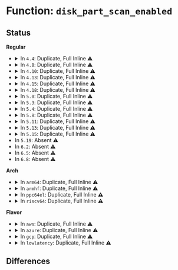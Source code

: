 # Function: <code>disk_part_scan_enabled</code>

## Status
<b>Regular</b>
<ul>
<li>
<details>
<summary>In <code>4.4</code>: Duplicate, Full Inline ⚠️</summary>

**Collision:** Static Duplication

**Inline:** Full

**Transformation:** False

**Instances:**

```
In fs/block_dev.c (ffffffff812480db)
Location: include/linux/genhd.h:260
Inline: True
Inline callers:
  - fs/block_dev.c:flush_disk
```
```
In block/ioctl.c (ffffffff813c88a3)
Location: include/linux/genhd.h:260
Inline: True
Inline callers:
  - block/ioctl.c:__blkdev_reread_part
```
```
In block/genhd.c (ffffffff813cb309)
Location: include/linux/genhd.h:260
Inline: True
Inline callers:
  - block/genhd.c:add_disk
```
</details>
</li>
<li>
<details>
<summary>In <code>4.8</code>: Duplicate, Full Inline ⚠️</summary>

**Collision:** Static Duplication

**Inline:** Full

**Transformation:** False

**Instances:**

```
In fs/block_dev.c (ffffffff812708b6)
Location: include/linux/genhd.h:244
Inline: True
Inline callers:
  - fs/block_dev.c:flush_disk
```
```
In block/ioctl.c (ffffffff8140cb03)
Location: include/linux/genhd.h:244
Inline: True
Inline callers:
  - block/ioctl.c:__blkdev_reread_part
```
```
In block/genhd.c (ffffffff8140f5c3)
Location: include/linux/genhd.h:244
Inline: True
Inline callers:
  - block/genhd.c:device_add_disk
```
</details>
</li>
<li>
<details>
<summary>In <code>4.10</code>: Duplicate, Full Inline ⚠️</summary>

**Collision:** Static Duplication

**Inline:** Full

**Transformation:** False

**Instances:**

```
In fs/block_dev.c (ffffffff81284236)
Location: include/linux/genhd.h:235
Inline: True
Inline callers:
  - fs/block_dev.c:flush_disk
```
```
In block/ioctl.c (ffffffff81427de3)
Location: include/linux/genhd.h:235
Inline: True
Inline callers:
  - block/ioctl.c:__blkdev_reread_part
```
```
In block/genhd.c (ffffffff8142a960)
Location: include/linux/genhd.h:235
Inline: True
Inline callers:
  - block/genhd.c:device_add_disk
```
</details>
</li>
<li>
<details>
<summary>In <code>4.13</code>: Duplicate, Full Inline ⚠️</summary>

**Collision:** Static Duplication

**Inline:** Full

**Transformation:** False

**Instances:**

```
In fs/block_dev.c (ffffffff812918ec)
Location: include/linux/genhd.h:229
Inline: True
Inline callers:
  - fs/block_dev.c:flush_disk
```
```
In block/ioctl.c (ffffffff8143613b)
Location: include/linux/genhd.h:229
Inline: True
Inline callers:
  - block/ioctl.c:__blkdev_reread_part
```
```
In block/genhd.c (ffffffff81438bc2)
Location: include/linux/genhd.h:229
Inline: True
Inline callers:
  - block/genhd.c:device_add_disk
```
</details>
</li>
<li>
<details>
<summary>In <code>4.15</code>: Duplicate, Full Inline ⚠️</summary>

**Collision:** Static Duplication

**Inline:** Full

**Transformation:** False

**Instances:**

```
In fs/block_dev.c (ffffffff812b4646)
Location: include/linux/genhd.h:232
Inline: True
Inline callers:
  - fs/block_dev.c:flush_disk
```
```
In block/ioctl.c (ffffffff81461e63)
Location: include/linux/genhd.h:232
Inline: True
Inline callers:
  - block/ioctl.c:__blkdev_reread_part
```
```
In block/genhd.c (ffffffff81464b54)
Location: include/linux/genhd.h:232
Inline: True
Inline callers:
  - block/genhd.c:device_add_disk
```
</details>
</li>
<li>
<details>
<summary>In <code>4.18</code>: Duplicate, Full Inline ⚠️</summary>

**Collision:** Static Duplication

**Inline:** Full

**Transformation:** False

**Instances:**

```
In fs/block_dev.c (ffffffff812dbc6a)
Location: include/linux/genhd.h:233
Inline: True
Inline callers:
  - fs/block_dev.c:flush_disk
```
```
In block/ioctl.c (ffffffff81495783)
Location: include/linux/genhd.h:233
Inline: True
Inline callers:
  - block/ioctl.c:__blkdev_reread_part
```
```
In block/genhd.c (ffffffff81498376)
Location: include/linux/genhd.h:233
Inline: True
Inline callers:
  - block/genhd.c:__device_add_disk
```
</details>
</li>
<li>
<details>
<summary>In <code>5.0</code>: Duplicate, Full Inline ⚠️</summary>

**Collision:** Static Duplication

**Inline:** Full

**Transformation:** False

**Instances:**

```
In fs/block_dev.c (ffffffff812f135a)
Location: include/linux/genhd.h:235
Inline: True
Inline callers:
  - fs/block_dev.c:flush_disk
```
```
In block/ioctl.c (ffffffff814af633)
Location: include/linux/genhd.h:235
Inline: True
Inline callers:
  - block/ioctl.c:__blkdev_reread_part
```
```
In block/genhd.c (ffffffff814b24b4)
Location: include/linux/genhd.h:235
Inline: True
Inline callers:
  - block/genhd.c:__device_add_disk
```
</details>
</li>
<li>
<details>
<summary>In <code>5.3</code>: Duplicate, Full Inline ⚠️</summary>

**Collision:** Static Duplication

**Inline:** Full

**Transformation:** False

**Instances:**

```
In fs/block_dev.c (ffffffff8131320a)
Location: include/linux/genhd.h:242
Inline: True
Inline callers:
  - fs/block_dev.c:flush_disk
```
```
In block/ioctl.c (ffffffff814dd9e4)
Location: include/linux/genhd.h:242
Inline: True
Inline callers:
  - block/ioctl.c:__blkdev_reread_part
```
```
In block/genhd.c (ffffffff814e0a19)
Location: include/linux/genhd.h:242
Inline: True
Inline callers:
  - block/genhd.c:__device_add_disk
```
</details>
</li>
<li>
<details>
<summary>In <code>5.4</code>: Duplicate, Full Inline ⚠️</summary>

**Collision:** Static Duplication

**Inline:** Full

**Transformation:** False

**Instances:**

```
In fs/block_dev.c (ffffffff81327465)
Location: include/linux/genhd.h:242
Inline: True
Inline callers:
  - fs/block_dev.c:bdev_disk_changed
```
```
In block/ioctl.c (ffffffff814f6e44)
Location: include/linux/genhd.h:242
Inline: True
Inline callers:
  - block/ioctl.c:__blkdev_reread_part
```
```
In block/genhd.c (ffffffff814f9ca1)
Location: include/linux/genhd.h:242
Inline: True
Inline callers:
  - block/genhd.c:__device_add_disk
```
</details>
</li>
<li>
<details>
<summary>In <code>5.8</code>: Duplicate, Full Inline ⚠️</summary>

**Collision:** Static Duplication

**Inline:** Full

**Transformation:** False

**Instances:**

```
In fs/block_dev.c (ffffffff813601cf)
Location: include/linux/genhd.h:238
Inline: True
Inline callers:
  - fs/block_dev.c:bdev_disk_changed
```
```
In block/ioctl.c (ffffffff81557ef4)
Location: include/linux/genhd.h:238
Inline: True
Inline callers:
  - block/ioctl.c:blkdev_common_ioctl
```
```
In block/genhd.c (ffffffff8155a2e9)
Location: include/linux/genhd.h:238
Inline: True
Inline callers:
  - block/genhd.c:register_disk
```
```
In block/partitions/core.c (ffffffff8155dc35)
Location: include/linux/genhd.h:238
Inline: True
Inline callers:
  - block/partitions/core.c:blk_add_partitions
  - block/partitions/core.c:blk_drop_partitions
```
</details>
</li>
<li>
<details>
<summary>In <code>5.11</code>: Duplicate, Full Inline ⚠️</summary>

**Collision:** Static Duplication

**Inline:** Full

**Transformation:** False

**Instances:**

```
In fs/block_dev.c (ffffffff8136c834)
Location: include/linux/genhd.h:204
Inline: True
Inline callers:
  - fs/block_dev.c:bdev_disk_changed
```
```
In block/ioctl.c (ffffffff8157477a)
Location: include/linux/genhd.h:204
Inline: True
Inline callers:
  - block/ioctl.c:blkdev_common_ioctl
```
```
In block/genhd.c (ffffffff815760c8)
Location: include/linux/genhd.h:204
Inline: True
Inline callers:
  - block/genhd.c:register_disk
```
```
In block/partitions/core.c (ffffffff81579a4e)
Location: include/linux/genhd.h:204
Inline: True
Inline callers:
  - block/partitions/core.c:blk_add_partitions
```
</details>
</li>
<li>
<details>
<summary>In <code>5.13</code>: Duplicate, Full Inline ⚠️</summary>

**Collision:** Static Duplication

**Inline:** Full

**Transformation:** False

**Instances:**

```
In fs/block_dev.c (ffffffff813740ee)
Location: include/linux/genhd.h:194
Inline: True
Inline callers:
  - fs/block_dev.c:bdev_disk_changed
```
```
In block/ioctl.c (ffffffff8157c7fd)
Location: include/linux/genhd.h:194
Inline: True
Inline callers:
  - block/ioctl.c:blkdev_common_ioctl
```
```
In block/genhd.c (ffffffff8157df22)
Location: include/linux/genhd.h:194
Inline: True
Inline callers:
  - block/genhd.c:register_disk
```
```
In block/partitions/core.c (ffffffff81581732)
Location: include/linux/genhd.h:194
Inline: True
Inline callers:
  - block/partitions/core.c:blk_add_partitions
```
</details>
</li>
<li>
<details>
<summary>In <code>5.15</code>: Duplicate, Full Inline ⚠️</summary>

**Collision:** Static Duplication

**Inline:** Full

**Transformation:** False

**Instances:**

```
In block/ioctl.c (ffffffff815e1c55)
Location: include/linux/genhd.h:194
Inline: True
Inline callers:
  - block/ioctl.c:blkdev_common_ioctl
```
```
In block/genhd.c (ffffffff815e3cfa)
Location: include/linux/genhd.h:194
Inline: True
Inline callers:
  - block/genhd.c:device_add_disk
```
```
In block/partitions/core.c (ffffffff815e6af2)
Location: include/linux/genhd.h:194
Inline: True
```
</details>
</li>
<li>
In <code>5.19</code>: Absent ⚠️
</li>
<li>
In <code>6.2</code>: Absent ⚠️
</li>
<li>
In <code>6.5</code>: Absent ⚠️
</li>
<li>
In <code>6.8</code>: Absent ⚠️
</li>
</ul>
<b>Arch</b>
<ul>
<li>
<details>
<summary>In <code>arm64</code>: Duplicate, Full Inline ⚠️</summary>

**Collision:** Static Duplication

**Inline:** Full

**Transformation:** False

**Instances:**

```
In fs/block_dev.c (ffff8000103e23f8)
Location: include/linux/genhd.h:242
Inline: True
Inline callers:
  - fs/block_dev.c:bdev_disk_changed
```
```
In block/ioctl.c (ffff8000105f767c)
Location: include/linux/genhd.h:242
Inline: True
Inline callers:
  - block/ioctl.c:__blkdev_reread_part
```
```
In block/genhd.c (ffff8000105fb790)
Location: include/linux/genhd.h:242
Inline: True
Inline callers:
  - block/genhd.c:__device_add_disk
```
</details>
</li>
<li>
<details>
<summary>In <code>armhf</code>: Duplicate, Full Inline ⚠️</summary>

**Collision:** Static Duplication

**Inline:** Full

**Transformation:** False

**Instances:**

```
In fs/block_dev.c (c05ba5c8)
Location: include/linux/genhd.h:242
Inline: True
Inline callers:
  - fs/block_dev.c:bdev_disk_changed
```
```
In block/ioctl.c (c07a2d88)
Location: include/linux/genhd.h:242
Inline: True
Inline callers:
  - block/ioctl.c:__blkdev_reread_part
```
```
In block/genhd.c (c07a677c)
Location: include/linux/genhd.h:242
Inline: True
Inline callers:
  - block/genhd.c:__device_add_disk
```
</details>
</li>
<li>
<details>
<summary>In <code>ppc64el</code>: Duplicate, Full Inline ⚠️</summary>

**Collision:** Static Duplication

**Inline:** Full

**Transformation:** False

**Instances:**

```
In fs/block_dev.c (c0000000004e8008)
Location: include/linux/genhd.h:242
Inline: True
Inline callers:
  - fs/block_dev.c:bdev_disk_changed
```
```
In block/ioctl.c (c00000000078fce0)
Location: include/linux/genhd.h:242
Inline: True
Inline callers:
  - block/ioctl.c:__blkdev_reread_part
```
```
In block/genhd.c (c0000000007949e0)
Location: include/linux/genhd.h:242
Inline: True
Inline callers:
  - block/genhd.c:__device_add_disk
```
</details>
</li>
<li>
<details>
<summary>In <code>riscv64</code>: Duplicate, Full Inline ⚠️</summary>

**Collision:** Static Duplication

**Inline:** Full

**Transformation:** False

**Instances:**

```
In fs/block_dev.c (ffffffe0002989b6)
Location: include/linux/genhd.h:242
Inline: True
Inline callers:
  - fs/block_dev.c:bdev_disk_changed
```
```
In block/ioctl.c (ffffffe000434bb0)
Location: include/linux/genhd.h:242
Inline: True
Inline callers:
  - block/ioctl.c:__blkdev_reread_part
```
```
In block/genhd.c (ffffffe000437856)
Location: include/linux/genhd.h:242
Inline: True
Inline callers:
  - block/genhd.c:__device_add_disk
```
</details>
</li>
</ul>
<b>Flavor</b>
<ul>
<li>
<details>
<summary>In <code>aws</code>: Duplicate, Full Inline ⚠️</summary>

**Collision:** Static Duplication

**Inline:** Full

**Transformation:** False

**Instances:**

```
In fs/block_dev.c (ffffffff8131fa45)
Location: include/linux/genhd.h:242
Inline: True
Inline callers:
  - fs/block_dev.c:bdev_disk_changed
```
```
In block/ioctl.c (ffffffff814ef424)
Location: include/linux/genhd.h:242
Inline: True
Inline callers:
  - block/ioctl.c:__blkdev_reread_part
```
```
In block/genhd.c (ffffffff814f2281)
Location: include/linux/genhd.h:242
Inline: True
Inline callers:
  - block/genhd.c:__device_add_disk
```
</details>
</li>
<li>
<details>
<summary>In <code>azure</code>: Duplicate, Full Inline ⚠️</summary>

**Collision:** Static Duplication

**Inline:** Full

**Transformation:** False

**Instances:**

```
In fs/block_dev.c (ffffffff813105e5)
Location: include/linux/genhd.h:242
Inline: True
Inline callers:
  - fs/block_dev.c:bdev_disk_changed
```
```
In block/ioctl.c (ffffffff814df964)
Location: include/linux/genhd.h:242
Inline: True
Inline callers:
  - block/ioctl.c:__blkdev_reread_part
```
```
In block/genhd.c (ffffffff814e27b1)
Location: include/linux/genhd.h:242
Inline: True
Inline callers:
  - block/genhd.c:__device_add_disk
```
</details>
</li>
<li>
<details>
<summary>In <code>gcp</code>: Duplicate, Full Inline ⚠️</summary>

**Collision:** Static Duplication

**Inline:** Full

**Transformation:** False

**Instances:**

```
In fs/block_dev.c (ffffffff8131d515)
Location: include/linux/genhd.h:242
Inline: True
Inline callers:
  - fs/block_dev.c:bdev_disk_changed
```
```
In block/ioctl.c (ffffffff814eb4b4)
Location: include/linux/genhd.h:242
Inline: True
Inline callers:
  - block/ioctl.c:__blkdev_reread_part
```
```
In block/genhd.c (ffffffff814ee311)
Location: include/linux/genhd.h:242
Inline: True
Inline callers:
  - block/genhd.c:__device_add_disk
```
</details>
</li>
<li>
<details>
<summary>In <code>lowlatency</code>: Duplicate, Full Inline ⚠️</summary>

**Collision:** Static Duplication

**Inline:** Full

**Transformation:** False

**Instances:**

```
In fs/block_dev.c (ffffffff8132f215)
Location: include/linux/genhd.h:242
Inline: True
Inline callers:
  - fs/block_dev.c:bdev_disk_changed
```
```
In block/ioctl.c (ffffffff815044c4)
Location: include/linux/genhd.h:242
Inline: True
Inline callers:
  - block/ioctl.c:__blkdev_reread_part
```
```
In block/genhd.c (ffffffff815073a1)
Location: include/linux/genhd.h:242
Inline: True
Inline callers:
  - block/genhd.c:__device_add_disk
```
</details>
</li>
</ul>

## Differences

